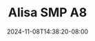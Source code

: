 --- 
title: "Alisa SMP A8"
description: "video  video bokep Alisa SMP A8 simontok durasi panjang  "
date: 2024-11-08T14:38:20-08:00
file_code: "n5cncwmk7g3w"
draft: false
cover: "8dei60vhov71135p.jpg"
tags: ["Alisa", "SMP", "bokep-indo", "bokep-viral", "bokep-ig"]
length: 62
fld_id: "1483124"
foldername: "Alisa SMP"
categories: ["Alisa SMP"]
views: 0
---